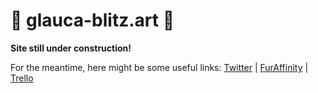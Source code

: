 # :construction: glauca-blitz.art :construction:
**Site still under construction!**

For the meantime, here might be some useful links:
[Twitter](https://twitter.com/Glaucablitz) | [FurAffinity](https://www.furaffinity.net/user/glaucablitz/) | [Trello](https://trello.com/b/0bcHEqGv/glauca-commissions) 